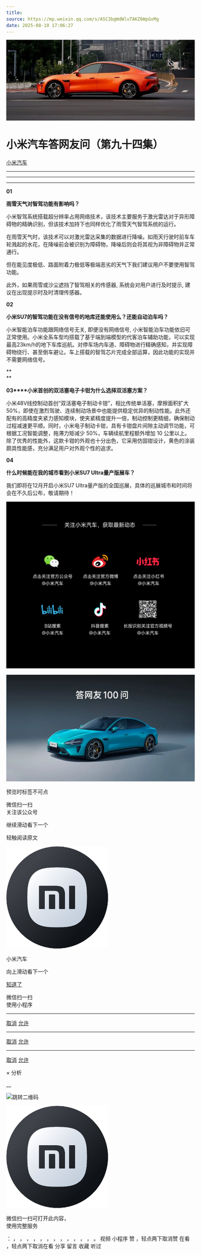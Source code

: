 ```yaml
---
title: 
source: https://mp.weixin.qq.com/s/ASC3bgWdWluTAKZ6WpGxMg
date: 2025-08-10 17:06:27
---
```


![cover_image](images/img_c4d61340.jpg)


#  小米汽车答网友问（第九十四集）


[ 小米汽车 ](<javascript:void\(0\);>)

______

****  
****

**01**

**雨雪天气对智驾功能有影响吗？**

小米智驾系统搭载超分辨率占用网络技术，该技术主要服务于激光雷达对于异形障碍物的精确识别，但该技术加持下也同样优化了雨雪天气智驾系统的运行。

在雨雪天气时，该技术可以对激光雷达采集的数据进行降噪。如雨天行驶时前车车轮溅起的水花，在降噪前会被识别为障碍物，降噪后则会将其视为非障碍物并正常通行。

但在能见度极低、路面附着力极低等极端恶劣的天气下我们建议用户不要使用智驾功能。

此外，如果雨雪或沙尘遮挡了智驾相关的传感器, 系统会对用户进行及时提示, 建议在出现提示时及时清理传感器。

  

**02**

**小米SU7的智驾功能在没有信号的地库还能使用么？还能自动泊车吗？**

小米智能泊车功能跟网络信号无关, 即便没有网络信号, 小米智能泊车功能依旧可正常使用。小米全系车型均搭载了基于端到端模型的代客泊车辅助功能，可以实现最高23km/h的地下车库巡航。对停车场内车道、障碍物进行精确感知，并实现障碍物绕行、甚至倒车避让。车上搭载的智驾芯片完成全部运算，因此功能的实现并不需要网络信号。

**  
**

**03****小米首创的双活塞电子卡钳为什么选择双活塞方案？**

小米48V线控制动首创“双活塞电子制动卡钳”，相比传统单活塞，摩擦面积扩大 50%，即使在激烈驾驶、连续制动场景中也能提供稳定优异的制动性能。此外还配有的高精度夹紧力感知模块，使夹紧精度提升一倍，制动控制更精细，确保制动过程减速更平顺。同时，小米电子制动卡钳，具有卡钳盘片间隙主动调节功能，可根据工况智能调整，拖滞力矩减少 50%，车辆续航里程额外增加 10 公里以上。除了优秀的性能外，这款卡钳的外观也十分出色，它采用仿固钳设计，黄色的涂装颇具性能感，充分满足用户对外观个性的追求。

  

**04**

**什么时候能在我的城市看到小米SU7 Ultra量产版展车？**

我们即将在12月开启小米SU7 Ultra量产版的全国巡展，具体的巡展城市和时间将会在不久后公布，敬请期待！

  

![img_1c3b5537.jpg](images/img_1c3b5537.jpg)

![img_61052fb0.jpg](images/img_61052fb0.jpg)

[](<>)[](<>)

预览时标签不可点

微信扫一扫  
关注该公众号

继续滑动看下一个

轻触阅读原文

![img_97d833da.jpg](images/img_97d833da.jpg)

小米汽车 

向上滑动看下一个

[知道了](<javascript:;>)

微信扫一扫  
使用小程序

****

[取消](<javascript:void\(0\);>) [允许](<javascript:void\(0\);>)

****

[取消](<javascript:void\(0\);>) [允许](<javascript:void\(0\);>)

****

[取消](<javascript:void\(0\);>) [允许](<javascript:void\(0\);>)

× 分析

__

![跳转二维码]()

![作者头像](images/img_97d833da.jpg)

微信扫一扫可打开此内容，  
使用完整服务

： ， ， ， ， ， ， ， ， ， ， ， ， 。 视频 小程序 赞 ，轻点两下取消赞 在看 ，轻点两下取消在看 分享 留言 收藏 听过